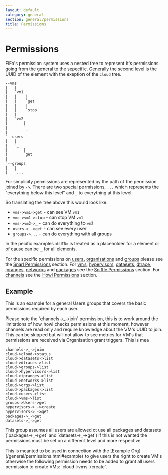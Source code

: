 ```yaml
---
layout: default
category: general
section: general/permissions
title: Permissions
---
```

# Permissions

FiFo's permission system uses a nested tree to represent it's permissions going from the general to the sepecific. Generally the second level is the UUID of the element with the exeption of the `cloud` tree.

```
--vms
|   |
|   `vm1
|   |    |
|   |    `get
|   |    |
|   |    `stop
|   |
|   `vm2
|       |
|       `_
|
`--users
|   |
|   `_
|       |
|       `get
|
`--groups
|   |
|   `...
```

For simplicity permissions are represented by the path of the permission joined by `->`. There are two special permissions, `...` which represents the "everything below this level" and `_` to everything at this level.

So translating the tree above this would look like:

- `vms->vm1->get` - can see VM `vm1`
- `vms->vm1->stop` - can stop VM `vm1`
- `vms->vm2->_` - can do everything to `vm2`
- `users->_->get` - can see every user
- `groups->...` - can do everything with all groups

In the pecific examples `<UUID>` is treated as a placeholder for a element or of cause can be `_` for all elements.

For the specific permissions on [users](/snarl/permissions.html#users), [organisations](/snarl/permissions.html#organisations) and [groups](/snarl/permissions.html#groups) please see the [Snarl Permissions]() section. For [vms](/sniffle/permissions.html#vms), [hypervisors](/sniffle/permissions.html#hypervisors), [datasets](/sniffle/permissions.html#datasets), [dtrace](/sniffle/permissions.html#dtrace), [ipranges](/sniffle/permissions.html#ipranges), [networks](/sniffle/permissions.html#networks) and [packages](/sniffle/permissions.html#packages) see the [Sniffle Permissions](/sniffle/permissions.html) section. For [channels](/howl/permissions.html#channels) see the [Howl Permissions](/howl/permissions.html) section.


## Example<a id="example"></a>
This is an example for a general Users groups that covers the basic permissions required by each user.

<p class="bs-callout bs-callout-warning">
Please note the `channels->_->join` permission, this is to work around the limitations of how howl checks permissions at this moment, however channels are read only and require knowledge about the VM's UUID to join. This can be skipped but will not allow to see metrics for VM's that permissions are received via Organisation grant triggers. This is mea
</p>

```
channels->_->join
cloud->cloud->status
cloud->datasets->list
cloud->dtraces->list
cloud->groups->list
cloud->hypervisors->list
cloud->ipranges->list
cloud->networks->list
cloud->orgs->list
cloud->packages->list
cloud->users->list
cloud->vms->list
groups->Users->get
hypervisors->_->create
hypervisors->_->get
packages->_->get
datasets->_->get
```
<p class="bs-callout bs-callout-info">
This group assumes all users are allowed ot use all packages and datasets (`packages->_->get` and `datasets->_->get`) if this is not wanted the permissions must be set on a different level and more respective.
</p>

<p class="bs-callout bs-callout-info">
This is meanted to be used in connection with the [Example Org](/general/permissions.html#example) to give users the right to create VM's otherwise the following permission needs to be added to grant all users permission to create VMs: `cloud->vms->create`.
</p>
